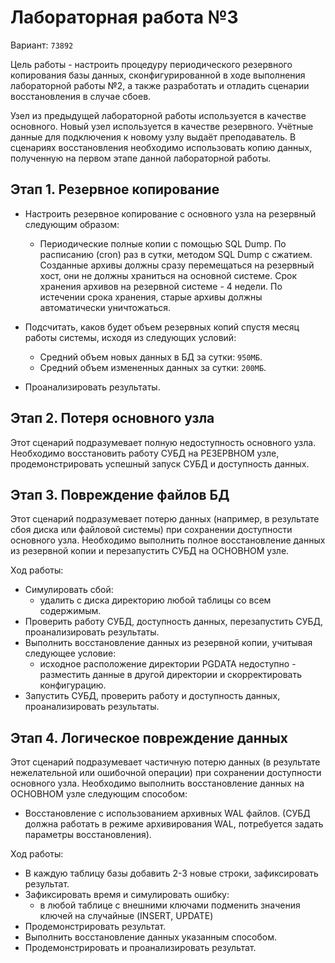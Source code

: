 # Лабораторная работа №3

Вариант: `73892`

Цель работы - настроить процедуру периодического резервного копирования базы данных, сконфигурированной в ходе выполнения лабораторной работы №2, а также разработать и отладить сценарии восстановления в случае сбоев.

Узел из предыдущей лабораторной работы используется в качестве основного. Новый узел используется в качестве резервного. Учётные данные для подключения к новому узлу выдаёт преподаватель. В сценариях восстановления необходимо использовать копию данных, полученную на первом этапе данной лабораторной работы.

## Этап 1. Резервное копирование

- Настроить резервное копирование с основного узла на резервный следующим образом:

  - Периодические полные копии с помощью SQL Dump. По расписанию (cron) раз в сутки, методом SQL Dump с сжатием. Созданные архивы должны сразу перемещаться на резервный хост, они не должны храниться на основной системе. Срок хранения архивов на резервной системе - 4 недели. По истечении срока хранения, старые архивы должны автоматически уничтожаться.

- Подсчитать, каков будет объем резервных копий спустя месяц работы системы, исходя из следующих условий:
  - Средний объем новых данных в БД за сутки: `950МБ`.
  - Средний объем измененных данных за сутки: `200МБ`.

- Проанализировать результаты.

## Этап 2. Потеря основного узла

Этот сценарий подразумевает полную недоступность основного узла. Необходимо восстановить работу СУБД на РЕЗЕРВНОМ узле, продемонстрировать успешный запуск СУБД и доступность данных.

## Этап 3. Повреждение файлов БД

Этот сценарий подразумевает потерю данных (например, в результате сбоя диска или файловой системы) при сохранении доступности основного узла. Необходимо выполнить полное восстановление данных из резервной копии и перезапустить СУБД на ОСНОВНОМ узле.

Ход работы:

- Симулировать сбой:
  - удалить с диска директорию любой таблицы со всем содержимым.
- Проверить работу СУБД, доступность данных, перезапустить СУБД, проанализировать результаты.
- Выполнить восстановление данных из резервной копии, учитывая следующее условие:
  - исходное расположение директории PGDATA недоступно - разместить данные в другой директории и скорректировать конфигурацию.
- Запустить СУБД, проверить работу и доступность данных, проанализировать результаты.

## Этап 4. Логическое повреждение данных

Этот сценарий подразумевает частичную потерю данных (в результате нежелательной или ошибочной операции) при сохранении доступности основного узла. Необходимо выполнить восстановление данных на ОСНОВНОМ узле следующим способом:

- Восстановление с использованием архивных WAL файлов. (СУБД должна работать в режиме архивирования WAL, потребуется задать параметры восстановления).

Ход работы:

- В каждую таблицу базы добавить 2-3 новые строки, зафиксировать результат.
- Зафиксировать время и симулировать ошибку:
  - в любой таблице с внешними ключами подменить значения ключей на случайные (INSERT, UPDATE)
- Продемонстрировать результат.
- Выполнить восстановление данных указанным способом.
- Продемонстрировать и проанализировать результат.
